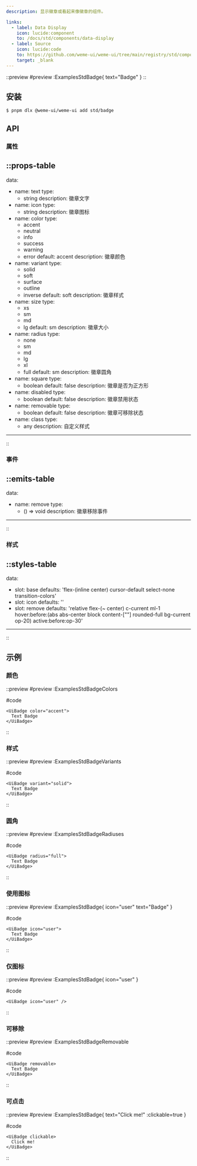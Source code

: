 ```yaml
---
description: 显示徽章或看起来像徽章的组件。

links:
  - label: Data Display
    icon: lucide:component
    to: /docs/std/components/data-display
  - label: Source
    icon: lucide:code
    to: https://github.com/weme-ui/weme-ui/tree/main/registry/std/components/badge
    target: _blank
---
```


::preview
#preview
:ExamplesStdBadge{ text="Badge" }
::

## 安装

```shell [Terminal]
$ pnpm dlx @weme-ui/weme-ui add std/badge
```

## API

### 属性

::props-table
---
data:
  - name: text
    type:
      - string
    description: 徽章文字
  - name: icon
    type:
      - string
    description: 徽章图标
  - name: color
    type:
      - accent
      - neutral
      - info
      - success
      - warning
      - error
    default: accent
    description: 徽章颜色
  - name: variant
    type:
      - solid
      - soft
      - surface
      - outline
      - inverse
    default: soft
    description: 徽章样式
  - name: size
    type:
      - xs
      - sm
      - md
      - lg
    default: sm
    description: 徽章大小
  - name: radius
    type:
      - none
      - sm
      - md
      - lg
      - xl
      - full
    default: sm
    description: 徽章圆角
  - name: square
    type:
      - boolean
    default: false
    description: 徽章是否为正方形
  - name: disabled
    type:
      - boolean
    default: false
    description: 徽章禁用状态
  - name: removable
    type:
      - boolean
    default: false
    description: 徽章可移除状态
  - name: class
    type:
      - any
    description: 自定义样式
---
::

### 事件

::emits-table
---
data:
  - name: remove
    type: 
      - () => void
    description: 徽章移除事件
---
::

### 样式

::styles-table
---
data:
  - slot: base
    defaults: 'flex-(inline center) cursor-default select-none transition-colors'
  - slot: icon
    defaults: ''
  - slot: remove
    defaults: 'relative flex-(~ center) c-current ml-1 hover:before:(abs abs-center block content-[""] rounded-full bg-current op-20) active:before:op-30'
---
::

## 示例

### 颜色

::preview
#preview
:ExamplesStdBadgeColors

#code
```vue inset
<UiBadge color="accent">
  Text Badge
</UiBadge>
```
::

### 样式

::preview
#preview
:ExamplesStdBadgeVariants

#code
```vue inset
<UiBadge variant="solid">
  Text Badge
</UiBadge>
```
::

### 圆角

::preview
#preview
:ExamplesStdBadgeRadiuses

#code
```vue inset
<UiBadge radius="full">
  Text Badge
</UiBadge>
```
::

### 使用图标

::preview
#preview
:ExamplesStdBadge{ icon="user" text="Badge" }

#code
```vue inset
<UiBadge icon="user">
  Text Badge
</UiBadge>
```
::

### 仅图标

::preview
#preview
:ExamplesStdBadge{ icon="user" }

#code
```vue inset
<UiBadge icon="user" />
```
::


### 可移除

::preview
#preview
:ExamplesStdBadgeRemovable

#code
```vue inset
<UiBadge removable>
  Text Badge
</UiBadge>
```
::

### 可点击

::preview
#preview
:ExamplesStdBadge{ text="Click me!" :clickable=true }

#code
```vue inset
<UiBadge clickable>
  Click me!
</UiBadge>
```
::
